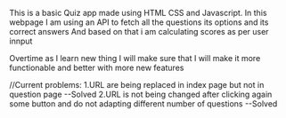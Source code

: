 This is a basic Quiz app made using HTML CSS and Javascript.
In this webpage I am using an API to fetch all the questions its options and its correct answers 
And based on that i am calculating scores as per user innput 

Overtime as I learn new thing I will make sure that I will make it more functionable and better with more new features 




//Current problems:
1.URL are being replaced in index page but not in question page --Solved
2.URL is not being changed after clicking again some button and do not adapting different number of questions --Solved


